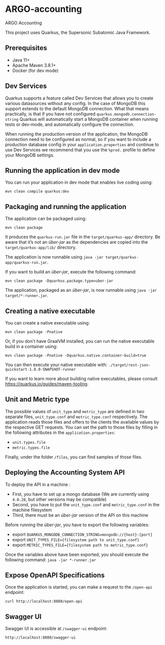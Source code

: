 # ARGO-accounting
ARGO Accounting

This project uses Quarkus, the Supersonic Subatomic Java Framework.

## Prerequisites
- Java 11+
- Apache Maven 3.8.1+
- Docker (for dev mode)

## Dev Services

Quarkus supports a feature called Dev Services that allows you to create various datasources without any config. 
In the case of MongoDB this support extends to the default MongoDB connection. 
What that means practically, is that if you have not configured `quarkus.mongodb.connection-string` Quarkus 
will automatically start a MongoDB container when running tests or dev-mode, and automatically configure the connection.

When running the production version of the application, the MongoDB connection need to be configured as normal, so if you want to include a production database config in your `application.properties` and continue to use Dev Services we recommend that you use the `%prod.` profile to define your MongoDB settings.

## Running the application in dev mode

You can run your application in dev mode that enables live coding using:
```shell script
mvn clean compile quarkus:dev
```

## Packaging and running the application

The application can be packaged using:
```shell script
mvn clean package
```
It produces the `quarkus-run.jar` file in the `target/quarkus-app/` directory.
Be aware that it’s not an _über-jar_ as the dependencies are copied into the `target/quarkus-app/lib/` directory.

The application is now runnable using `java -jar target/quarkus-app/quarkus-run.jar`.

If you want to build an _über-jar_, execute the following command:
```shell script
mvn clean package -Dquarkus.package.type=uber-jar
```

The application, packaged as an _über-jar_, is now runnable using `java -jar target/*-runner.jar`.

## Creating a native executable

You can create a native executable using:
```shell script
mvn clean package -Pnative
```

Or, if you don't have GraalVM installed, you can run the native executable build in a container using:
```shell script
mvn clean package -Pnative -Dquarkus.native.container-build=true
```

You can then execute your native executable with: `./target/rest-json-quickstart-1.0.0-SNAPSHOT-runner`

If you want to learn more about building native executables, please consult https://quarkus.io/guides/maven-tooling.

## Unit and Metric type

The possible values of `unit_type` and `metric_type` are defined in two separate files, `unit_type.conf` and `metric_type.conf` respectively.
The application reads those files and offers to the clients the available values by the respective GET requests.
You can set the path to those files by filling in the following attributes in the `application.properties`:
- `unit.types.file`
- `metric.types.file`

Finally, under the folder `/files`, you can find samples of those files.

## Deploying the Accounting System API

To deploy the API in a machine :

- First, you have to set up a mongo database (We are currently using `4.0.28`, but other versions may be compatible)
- Second, you have to put the `unit_type.conf` and `metric_type.conf` in the machine filesystem
- Third, there must be an _über-jar_ version of the API on this machine

Before running the _über-jar_, you have to export the following variables:

- export `QUARKUS_MONGODB_CONNECTION_STRING=mongodb://{host}:{port}`
- export `UNIT_TYPES_FILE={filesystem path to unit_type.conf}`
- export `METRIC_TYPES_FILE={filesystem path to metric_type.conf}`

Once the variables above have been exported, you should execute the following command:
`java -jar *-runner.jar`

## Expose OpenAPI Specifications

Once the application is started, you can make a request to the `/open-api` endpoint:

`curl http://localhost:8080/open-api`

## Swagger UI
Swagger UI is accessible at `/swagger-ui` endpoint:

`http://localhost:8080/swagger-ui`

